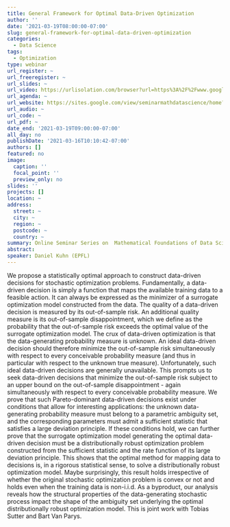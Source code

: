 ```yaml
---
title: General Framework for Optimal Data-Driven Optimization
author: ''
date: '2021-03-19T08:00:00-07:00'
slug: general-framework-for-optimal-data-driven-optimization
categories:
  - Data Science
tags:
  - Optimization
type: webinar
url_register: ~
url_freeregister: ~
url_slides: ~
url_video: https://urlisolation.com/browser?url=https%3A%2F%2Fwww.google.com%2Furl%3Fq%3Dhttps%253A%252F%252Fpsu.zoom.us%252Fj%252F95512102924%26sa%3DD%26sntz%3D1%26usg%3DAFQjCNG3ZpCPbVTkStkJO6ZXhY5qlgywSw&traceToken=1615914332;gilead_hosted;https:/niss.us11.list-manage.com&clickId=B1123483-E5B6-47EB-BB8B-F1A5509948CD
url_agenda: ~
url_website: https://sites.google.com/view/seminarmathdatascience/home?authuser=0
url_audio: ~
url_code: ~
url_pdf: ~
date_end: '2021-03-19T09:00:00-07:00'
all_day: no
publishDate: '2021-03-16T10:10:42-07:00'
authors: []
featured: no
image:
  caption: ''
  focal_point: ''
  preview_only: no
slides: ''
projects: []
location: ~
address:
  street: ~
  city: ~
  region: ~
  postcode: ~
  country: ~
summary: Online Seminar Series on  Mathematical Foundations of Data Science
abstract: 
speaker: Daniel Kuhn (EPFL)
---
```

<!--more-->
We propose a statistically optimal approach to construct data-driven decisions for stochastic optimization problems. Fundamentally, a data-driven decision is simply a function that maps the available training data to a feasible action. It can always be expressed as the minimizer of a surrogate optimization model constructed from the data. The quality of a data-driven decision is measured by its out-of-sample risk. An additional quality measure is its out-of-sample disappointment, which we define as the probability that the out-of-sample risk exceeds the optimal value of the surrogate optimization model. The crux of data-driven optimization is that the data-generating probability measure is unknown. An ideal data-driven decision should therefore minimize the out-of-sample risk simultaneously with respect to every conceivable probability measure (and thus in particular with respect to the unknown true measure). Unfortunately, such ideal data-driven decisions are generally unavailable. This prompts us to seek data-driven decisions that minimize the out-of-sample risk subject to an upper bound on the out-of-sample disappointment - again simultaneously with respect to every conceivable probability measure. We prove that such Pareto-dominant data-driven decisions exist under conditions that allow for interesting applications: the unknown data-generating probability measure must belong to a parametric ambiguity set, and the corresponding parameters must admit a sufficient statistic that satisfies a large deviation principle. If these conditions hold, we can further prove that the surrogate optimization model generating the optimal data-driven decision must be a distributionally robust optimization problem constructed from the sufficient statistic and the rate function of its large deviation principle. This shows that the optimal method for mapping data to decisions is, in a rigorous statistical sense, to solve a distributionally robust optimization model. Maybe surprisingly, this result holds irrespective of whether the original stochastic optimization problem is convex or not and holds even when the training data is non-i.i.d. As a byproduct, our analysis reveals how the structural properties of the data-generating stochastic process impact the shape of the ambiguity set underlying the optimal distributionally robust optimization model. This is joint work with Tobias Sutter and Bart Van Parys.